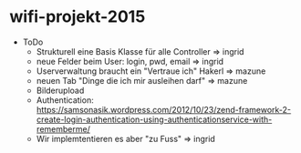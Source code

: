 # wifi-projekt-2015

+ ToDo
  - Strukturell eine Basis Klasse für alle Controller => ingrid
  - neue Felder beim User: login, pwd, email => ingrid
  - Userverwaltung braucht ein "Vertraue ich" Hakerl => mazune
  - neuen Tab "Dinge die ich mir ausleihen darf" => mazune
  - Bilderupload
  - Authentication: 
  https://samsonasik.wordpress.com/2012/10/23/zend-framework-2-create-login-authentication-using-authenticationservice-with-rememberme/
  - Wir implemtentieren es aber "zu Fuss" => ingrid
  
  
  